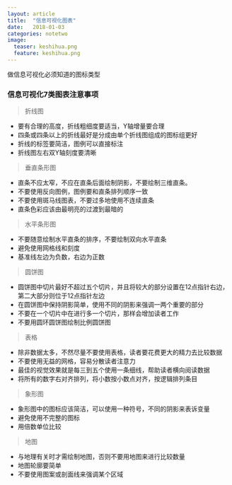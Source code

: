 ```yaml
---
layout: article
title:  "信息可视化图表"
date:   2018-01-03
categories: notetwo
image:
  teaser: keshihua.png
  feature: keshihua.png
---
```

做信息可视化必须知道的图标类型

### 信息可视化7类图表注意事项

>  折线图
* 要有合理的高度，折线粗细度要适当，Y轴增量要合理
* 四条或四条以上的折线最好是分成由单个折线图组成的图标组更好
* 折线的标签要简洁，图例可以直接标注
* 折线图左右双Y轴刻度要清晰

> 垂直条形图
* 直条不应太窄，不应在直条后面绘制阴影，不要绘制三维直条。
* 不要使用反向图例，图例要和直条排列顺序一致
* 不要使用斑马线图表，不要过多地使用不连续直条
* 直条色彩应该由最明亮的过渡到最暗的

> 水平条形图
* 不要随意绘制水平直条的排序，不要绘制双向水平直条
* 避免使用网格线和刻度
* 基准线左边为负数，右边为正数

> 圆饼图
* 圆饼图中切片最好不超过五个切片，并且将较大的部分设置在12点指针右边，第二大部分则位于12点指针左边
* 在圆饼图中保持阴影简单，使用不同的阴影来强调一两个重要的部分
* 不要在一个切片中在进行多一个切片，那样会增加读者工作
* 不要用圆环圆饼图绘制比例圆饼图

> 表格
* 除非数据太多，不然尽量不要使用表格，读者要花费更大的精力去比较数据
* 不要使用无益的网格，容易分散读者注意力
* 最佳的视觉效果就是每三到五个使用一条细线，帮助读者横向阅读数据
* 将所有的数字右对齐排列，将小数按小数点对齐，按逻辑排列条目

> 象形图
* 象形图中的图标应该简洁，可以使用一种符号，不同的阴影来表诉变量
* 避免使用不完整的图标
* 用倍数单位比较

> 地图
* 与地理有关时才需绘制地图，否则不要用地图来进行比较数量
* 地图轮廓要简单
* 不要使用图案或剖面线来强调某个区域